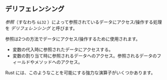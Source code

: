 ## デリフェレンシング

*参照*（すなわち `&i32` ）によって参照されているデータにアクセス/操作する処理を *デリフェレンシング* と呼びます。

参照は2つの方法でデータにアクセス/操作するために使用されます。

- 変数の代入時に参照されたデータにアクセスする。
- 変数の割り当て時に参照されるデータへのアクセス。参照されるデータのフィールドやメソッドへのアクセス。

Rust には、このようなことを可能にする強力な演算子がいくつかあります。

